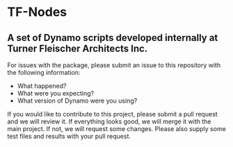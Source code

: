 # TF-Nodes

## A set of Dynamo scripts developed internally at Turner Fleischer Architects Inc.

For issues with the package, please submit an issue to this repository with the following information:

- What happened?
- What were you expecting?
- What version of Dynamo were you using?

If you would like to contribute to this project, please submit a pull request and we will review it. If everything looks good, we will merge it with the main project. If not, we will request some changes. Please also supply some test files and results with your pull request.

